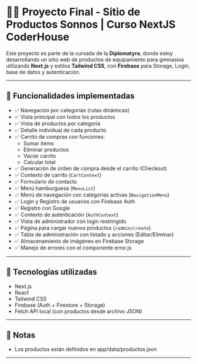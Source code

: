 # 🏋️‍♂️ Proyecto Final - Sitio de Productos Sonnos | Curso NextJS CoderHouse

Este proyecto es parte de la cursada de la **Diplomatyra**, donde estoy desarrollando un sitio web de productos de equipamiento para gimnasios utilizando **Next.js** y estilos **Tailwind CSS**, con **Firebase** para Storage, Login, base de datos y autenticación.

---

## 🚀 Funcionalidades implementadas

- ✅ Navegación por categorías (rutas dinámicas)
- ✅ Vista principal con todos los productos
- ✅ Vista de productos por categoría
- ✅ Detalle individual de cada producto
- ✅ Carrito de compras con funciones:
  - Sumar ítems
  - Eliminar productos
  - Vaciar carrito
  - Calcular total
- ✅ Generación de orden de compra desde el carrito (Checkout)
- ✅ Contexto de carrito (`CartContext`)
- ✅ Formulario de contacto 
- ✅ Menú hamburguesa (`MenuList`)
- ✅ Menú de navegación con categorías activas (`NavigationMenu`)
- ✅ Login y Registro de usuarios con Firebase Auth
- ✅ Registro con Google
- ✅ Contexto de autenticación (`AuthContext`)
- ✅ Vista de administrador con login restringido
- ✅ Página para cargar nuevos productos (`/admin/create`)
- ✅ Tabla de administración con listado y acciones (Editar/Eliminar)
- ✅ Almacenamiento de imágenes en Firebase Storage
- ✅ Manejo de errores con el componente error.js
---

## 🔧 Tecnologías utilizadas

- Next.js
- React
- Tailwind CSS
- Firebase (Auth + Firestore + Storage)
- Fetch API local (con productos desde archivo JSON)


---

## 📝 Notas

- Los productos están definidos en app/data/productos.json

---









